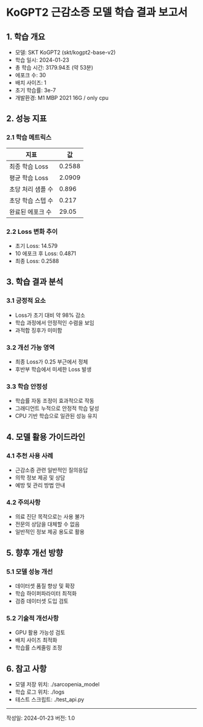 # KoGPT2 근감소증 모델 학습 결과 보고서

## 1. 학습 개요
- 모델: SKT KoGPT2 (skt/kogpt2-base-v2)
- 학습 일시: 2024-01-23
- 총 학습 시간: 3179.94초 (약 53분)
- 에포크 수: 30
- 배치 사이즈: 1
- 초기 학습률: 3e-7
- 개발환경: M1 MBP 2021 16G / only cpu
## 2. 성능 지표

### 2.1 학습 메트릭스
| 지표         | 값      |
| ---------- | ------ |
| 최종 학습 Loss | 0.2588 |
| 평균 학습 Loss | 2.0909 |
| 초당 처리 샘플 수 | 0.896  |
| 초당 학습 스텝 수 | 0.217  |
| 완료된 에포크 수  | 29.05  |

### 2.2 Loss 변화 추이
- 초기 Loss: 14.579
- 10 에포크 후 Loss: 0.4871
- 최종 Loss: 0.2588

## 3. 학습 결과 분석

### 3.1 긍정적 요소
- Loss가 초기 대비 약 98% 감소
- 학습 과정에서 안정적인 수렴을 보임
- 과적합 징후가 미미함

### 3.2 개선 가능 영역
- 최종 Loss가 0.25 부근에서 정체
- 후반부 학습에서 미세한 Loss 발생

### 3.3 학습 안정성
- 학습률 자동 조정이 효과적으로 작동
- 그래디언트 누적으로 안정적 학습 달성
- CPU 기반 학습으로 일관된 성능 유지

## 4. 모델 활용 가이드라인

### 4.1 추천 사용 사례
- 근감소증 관련 일반적인 질의응답
- 의학 정보 제공 및 상담
- 예방 및 관리 방법 안내

### 4.2 주의사항
- 의료 진단 목적으로는 사용 불가
- 전문의 상담을 대체할 수 없음
- 일반적인 정보 제공 용도로 활용

## 5. 향후 개선 방향

### 5.1 모델 성능 개선
- 데이터셋 품질 향상 및 확장
- 학습 하이퍼파라미터 최적화
- 검증 데이터셋 도입 검토

### 5.2 기술적 개선사항
- GPU 활용 가능성 검토
- 배치 사이즈 최적화
- 학습률 스케줄링 조정

## 6. 참고 사항
- 모델 저장 위치: ./sarcopenia_model
- 학습 로그 위치: ./logs
- 테스트 스크립트: ./test_api.py

---
작성일: 2024-01-23
버전: 1.0 